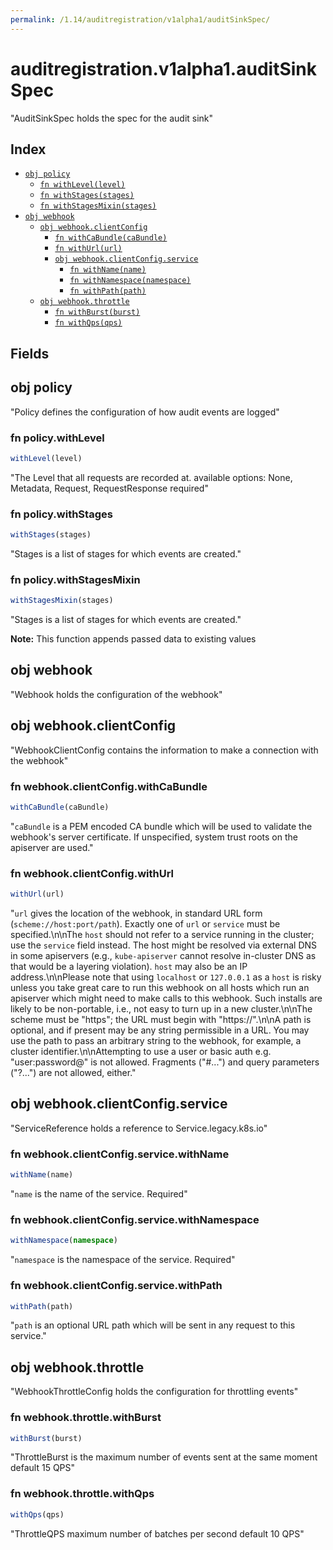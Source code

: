 ```yaml
---
permalink: /1.14/auditregistration/v1alpha1/auditSinkSpec/
---
```


# auditregistration.v1alpha1.auditSinkSpec

"AuditSinkSpec holds the spec for the audit sink"

## Index

* [`obj policy`](#obj-policy)
  * [`fn withLevel(level)`](#fn-policywithlevel)
  * [`fn withStages(stages)`](#fn-policywithstages)
  * [`fn withStagesMixin(stages)`](#fn-policywithstagesmixin)
* [`obj webhook`](#obj-webhook)
  * [`obj webhook.clientConfig`](#obj-webhookclientconfig)
    * [`fn withCaBundle(caBundle)`](#fn-webhookclientconfigwithcabundle)
    * [`fn withUrl(url)`](#fn-webhookclientconfigwithurl)
    * [`obj webhook.clientConfig.service`](#obj-webhookclientconfigservice)
      * [`fn withName(name)`](#fn-webhookclientconfigservicewithname)
      * [`fn withNamespace(namespace)`](#fn-webhookclientconfigservicewithnamespace)
      * [`fn withPath(path)`](#fn-webhookclientconfigservicewithpath)
  * [`obj webhook.throttle`](#obj-webhookthrottle)
    * [`fn withBurst(burst)`](#fn-webhookthrottlewithburst)
    * [`fn withQps(qps)`](#fn-webhookthrottlewithqps)

## Fields

## obj policy

"Policy defines the configuration of how audit events are logged"

### fn policy.withLevel

```ts
withLevel(level)
```

"The Level that all requests are recorded at. available options: None, Metadata, Request, RequestResponse required"

### fn policy.withStages

```ts
withStages(stages)
```

"Stages is a list of stages for which events are created."

### fn policy.withStagesMixin

```ts
withStagesMixin(stages)
```

"Stages is a list of stages for which events are created."

**Note:** This function appends passed data to existing values

## obj webhook

"Webhook holds the configuration of the webhook"

## obj webhook.clientConfig

"WebhookClientConfig contains the information to make a connection with the webhook"

### fn webhook.clientConfig.withCaBundle

```ts
withCaBundle(caBundle)
```

"`caBundle` is a PEM encoded CA bundle which will be used to validate the webhook's server certificate. If unspecified, system trust roots on the apiserver are used."

### fn webhook.clientConfig.withUrl

```ts
withUrl(url)
```

"`url` gives the location of the webhook, in standard URL form (`scheme://host:port/path`). Exactly one of `url` or `service` must be specified.\n\nThe `host` should not refer to a service running in the cluster; use the `service` field instead. The host might be resolved via external DNS in some apiservers (e.g., `kube-apiserver` cannot resolve in-cluster DNS as that would be a layering violation). `host` may also be an IP address.\n\nPlease note that using `localhost` or `127.0.0.1` as a `host` is risky unless you take great care to run this webhook on all hosts which run an apiserver which might need to make calls to this webhook. Such installs are likely to be non-portable, i.e., not easy to turn up in a new cluster.\n\nThe scheme must be \"https\"; the URL must begin with \"https://\".\n\nA path is optional, and if present may be any string permissible in a URL. You may use the path to pass an arbitrary string to the webhook, for example, a cluster identifier.\n\nAttempting to use a user or basic auth e.g. \"user:password@\" is not allowed. Fragments (\"#...\") and query parameters (\"?...\") are not allowed, either."

## obj webhook.clientConfig.service

"ServiceReference holds a reference to Service.legacy.k8s.io"

### fn webhook.clientConfig.service.withName

```ts
withName(name)
```

"`name` is the name of the service. Required"

### fn webhook.clientConfig.service.withNamespace

```ts
withNamespace(namespace)
```

"`namespace` is the namespace of the service. Required"

### fn webhook.clientConfig.service.withPath

```ts
withPath(path)
```

"`path` is an optional URL path which will be sent in any request to this service."

## obj webhook.throttle

"WebhookThrottleConfig holds the configuration for throttling events"

### fn webhook.throttle.withBurst

```ts
withBurst(burst)
```

"ThrottleBurst is the maximum number of events sent at the same moment default 15 QPS"

### fn webhook.throttle.withQps

```ts
withQps(qps)
```

"ThrottleQPS maximum number of batches per second default 10 QPS"